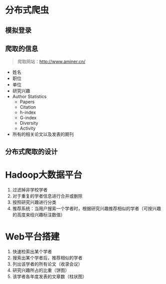 # 分布式爬虫

## 模拟登录

## 爬取的信息

> 爬取网站：http://www.aminer.cn/

- 姓名
- 职位
- 单位
- 研究兴趣
- Author Statistics
  - Papers
  - Citation
  - h-index
  - G-index
  - Diversity
  - Activity
- 所有的相关论文以及发表的期刊

## 分布式爬取的设计

# Hadoop大数据平台

1. 过滤掉非学校学者
2. 对于重复的学者信息进行合并或删除
3. 按照研究兴趣进行分类
4. 推荐系统：当用户搜索一个学者时，根据研究兴趣推荐相似的学者（可按兴趣的高度来给兴趣标注数值）

# Web平台搭建

1. 快速检索出某个学者
2. 搜索出某个学者后，推荐相似的学者
3. 列出该学者的所有论文（收录会议）
4. 研究兴趣所占的比重（饼图）
5. 该学者各年度发表的文章数（柱状图）